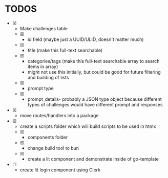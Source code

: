 # TODOS

- [x] - Make challenges table
  - [x] - id field (maybe just a UUID/ULID, doesn't matter much)
  - [x] - title (make this full-text searchable)
  - [x] - categories/tags (make this full-text searchable array to search items in array)
    - might not use this initially, but could be good for future filtering and building of lists
  - [x] - prompt type
  - [x] - prompt_details- probably a JSON type object because different types of challenges would have different prompt and responses

- [x] - move routes/handlers into a package

- [x] - create a scripts folder which will build scripts to be used in htmx
  - [x] - components folder
  - [x] - change build tool to bun
  - [x] - create a lit component and demonstrate inside of go-template

- [ ] - create lit login component using Clerk
